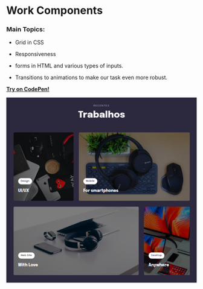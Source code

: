# Work Components

### Main Topics: 

- Grid in CSS 

- Responsiveness 

- forms in HTML and various types of inputs. 

- Transitions to animations to make our task even more robust.


<a href="https://codepen.io/lucasmoraesdev/full/gOKmOPQ">**Try on CodePen!**</a>

<img src="Screenshot_20221110_004131.png"/>
